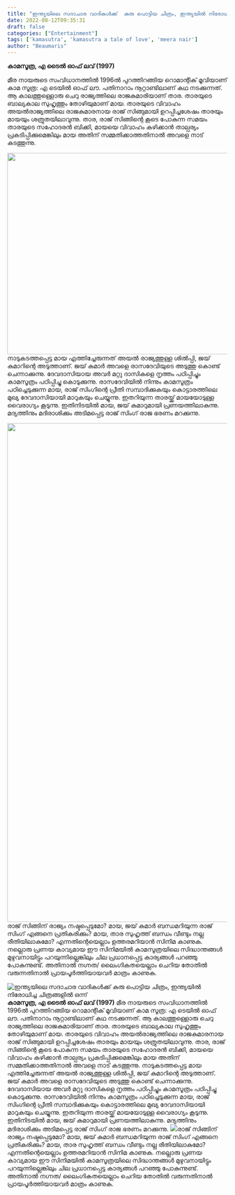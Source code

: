 ```yaml
---
title: "ഇന്ത്യയിലെ സദാചാര വാദികൾക്ക്  കുരു പൊട്ടിയ ചിത്രം, ഇന്ത്യയിൽ നിരോധിച്ച ചിത്രങ്ങളിൽ ഒന്ന്"
date: 2022-08-12T09:35:31
draft: false
categories: ["Entertainment"]
tags: ['kamasutra', 'kamasutra a tale of love', 'meera nair']
author: "Beaumaris"
---
```


<strong>കാമസൂത്ര, എ ടൈൽ ഓഫ് ലവ് (1997)</strong>

മീര നായരുടെ സംവിധാനത്തിൽ 1996ൽ പുറത്തിറങ്ങിയ റൊമാന്റിക് മൂവിയാണ് കാമ സൂത്ര: എ ടെയിൽ ഓഫ് ലൗ. പതിനാറാം നൂറ്റാണ്ടിലാണ് കഥ നടക്കുന്നത്. ആ കാലത്തുള്ളൊരു ചെറു രാജ്യത്തിലെ രാജകുമാരിയാണ് താര. താരയുടെ ബാല്യകാല സുഹൃത്തും തോഴിയുമാണ് മായ. താരയുടെ വിവാഹം അയൽരാജ്യത്തിലെ രാജകുമാരനായ രാജ് സിങ്ങുമായി ഉറപ്പിച്ചശേഷം താരയും മായയും ശത്രുതയിലാവുന്നു. താര, രാജ് സിങ്ങിന്റെ കൂടെ പോകുന്ന സമയം താരയുടെ സഹോദരൻ ബിക്കി, മായയെ വിവാഹം കഴിക്കാൻ താല്പര്യം പ്രകടിപ്പിക്കുമെങ്കിലും മായ അതിന് സമ്മതിക്കാത്തതിനാൽ അവളെ നാട് കടത്തുന്നു.

<img class="wp-image-346435 aligncenter" src="https://cdn.boolokam.com/articles/2022/08/t3t3yyu.png" alt="" width="821" height="462" />നാടുകടത്തപ്പെട്ട മായ എത്തിച്ചേരുന്നത് അയൽ രാജ്യത്തുള്ള ശിൽപ്പി, ജയ് കുമാറിന്റെ അടുത്താണ്. ജയ് കുമാർ അവളെ രാസദേവിയുടെ അടുത്തു കൊണ്ട് ചെന്നാക്കുന്നു. ദേവദാസിയായ അവർ മറ്റു ദാസികളെ നൃത്തം പഠിപ്പിച്ചും കാമസൂത്രം പഠിപ്പിച്ചു കൊടുക്കുന്നു. രാസദേവിയിൽ നിന്നും കാമസൂത്രം പഠിച്ചെടുക്കുന്ന മായ, രാജ് സിംഗിന്റെ പ്രീതി സമ്പാദിക്കുകയും കൊട്ടാരത്തിലെ മുഖ്യ ദേവദാസിയായി മാറുകയും ചെയ്യുന്നു. ഇതറിയുന്ന താരയ്ക്ക് മായയോടുള്ള വൈരാഗ്യം കൂടുന്നു. ഇതിനിടയിൽ മായ, ജയ് കുമാറുമായി പ്രണയത്തിലാകുന്നു. മദ്യത്തിനും മദിരാശിക്കും അടിമപ്പെട്ട രാജ് സിംഗ് രാജ ഭരണം മറക്കുന്നു.

<img class="wp-image-346436 aligncenter" src="https://cdn.boolokam.com/articles/2022/08/ettt-scaled.webp" alt="" width="791" height="1144" />രാജ് സിങ്ങിന് രാജ്യം നഷ്ടപ്പെടുമോ? മായ, ജയ് കുമാർ ബന്ധമറിയുന്ന രാജ് സിംഗ് എങ്ങനെ പ്രതികരിക്കും? മായ, താര സുഹൃത്ത് ബന്ധം വീണ്ടും നല്ല രീതിയിലാകുമോ? എന്നതിന്റെയെല്ലാം ഉത്തരമറിയാൻ സിനിമ കാണുക. നല്ലൊരു പ്രണയ കാവ്യമായ ഈ സിനിമയിൽ കാമസൂത്രയിലെ സിദ്ധാന്തങ്ങൾ മുഴുവനായിട്ടും പറയുന്നില്ലെങ്കിലും ചില പ്രധാനപ്പെട്ട കാര്യങ്ങൾ പറഞ്ഞു പോകുന്നുണ്ട്. അതിനാൽ നഗ്നത/ ലൈംഗികതയെല്ലാം ചെറിയ തോതിൽ വരുന്നതിനാൽ പ്രായപൂർത്തിയായവർ മാത്രം കാണുക.


![ഇന്ത്യയിലെ സദാചാര വാദികൾക്ക്  കുരു പൊട്ടിയ ചിത്രം, ഇന്ത്യയിൽ നിരോധിച്ച ചിത്രങ്ങളിൽ ഒന്ന്](https://cdn.boolokam.com/articles/2022/08/t3t3yyu.png)**കാമസൂത്ര, എ ടൈൽ ഓഫ് ലവ് (1997)** മീര നായരുടെ സംവിധാനത്തിൽ 1996ൽ പുറത്തിറങ്ങിയ റൊമാന്റിക് മൂവിയാണ് കാമ സൂത്ര: എ ടെയിൽ ഓഫ് ലൗ. പതിനാറാം നൂറ്റാണ്ടിലാണ് കഥ നടക്കുന്നത്. ആ കാലത്തുള്ളൊരു ചെറു രാജ്യത്തിലെ രാജകുമാരിയാണ് താര. താരയുടെ ബാല്യകാല സുഹൃത്തും തോഴിയുമാണ് മായ. താരയുടെ വിവാഹം അയൽരാജ്യത്തിലെ രാജകുമാരനായ രാജ് സിങ്ങുമായി ഉറപ്പിച്ചശേഷം താരയും മായയും ശത്രുതയിലാവുന്നു. താര, രാജ് സിങ്ങിന്റെ കൂടെ പോകുന്ന സമയം താരയുടെ സഹോദരൻ ബിക്കി, മായയെ വിവാഹം കഴിക്കാൻ താല്പര്യം പ്രകടിപ്പിക്കുമെങ്കിലും മായ അതിന് സമ്മതിക്കാത്തതിനാൽ അവളെ നാട് കടത്തുന്നു. നാടുകടത്തപ്പെട്ട മായ എത്തിച്ചേരുന്നത് അയൽ രാജ്യത്തുള്ള ശിൽപ്പി, ജയ് കുമാറിന്റെ അടുത്താണ്. ജയ് കുമാർ അവളെ രാസദേവിയുടെ അടുത്തു കൊണ്ട് ചെന്നാക്കുന്നു. ദേവദാസിയായ അവർ മറ്റു ദാസികളെ നൃത്തം പഠിപ്പിച്ചും കാമസൂത്രം പഠിപ്പിച്ചു കൊടുക്കുന്നു. രാസദേവിയിൽ നിന്നും കാമസൂത്രം പഠിച്ചെടുക്കുന്ന മായ, രാജ് സിംഗിന്റെ പ്രീതി സമ്പാദിക്കുകയും കൊട്ടാരത്തിലെ മുഖ്യ ദേവദാസിയായി മാറുകയും ചെയ്യുന്നു. ഇതറിയുന്ന താരയ്ക്ക് മായയോടുള്ള വൈരാഗ്യം കൂടുന്നു. ഇതിനിടയിൽ മായ, ജയ് കുമാറുമായി പ്രണയത്തിലാകുന്നു. മദ്യത്തിനും മദിരാശിക്കും അടിമപ്പെട്ട രാജ് സിംഗ് രാജ ഭരണം മറക്കുന്നു. ![](https://cdn.boolokam.com/articles/2022/08/ettt-scaled.webp)രാജ് സിങ്ങിന് രാജ്യം നഷ്ടപ്പെടുമോ? മായ, ജയ് കുമാർ ബന്ധമറിയുന്ന രാജ് സിംഗ് എങ്ങനെ പ്രതികരിക്കും? മായ, താര സുഹൃത്ത് ബന്ധം വീണ്ടും നല്ല രീതിയിലാകുമോ? എന്നതിന്റെയെല്ലാം ഉത്തരമറിയാൻ സിനിമ കാണുക. നല്ലൊരു പ്രണയ കാവ്യമായ ഈ സിനിമയിൽ കാമസൂത്രയിലെ സിദ്ധാന്തങ്ങൾ മുഴുവനായിട്ടും പറയുന്നില്ലെങ്കിലും ചില പ്രധാനപ്പെട്ട കാര്യങ്ങൾ പറഞ്ഞു പോകുന്നുണ്ട്. അതിനാൽ നഗ്നത/ ലൈംഗികതയെല്ലാം ചെറിയ തോതിൽ വരുന്നതിനാൽ പ്രായപൂർത്തിയായവർ മാത്രം കാണുക.
